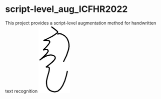 # script-level_aug_ICFHR2022
This project provides a script-level augmentation method for handwritten text recognition
![image](https://github.com/IMU-MachineLearningSXD/script-level_aug_ICFHR2022/blob/main/src/0.jpg)
